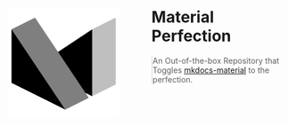 <style>
  .block img {
    float: left;
    margin-right: 5em;
    width: 200px;
    height: 200px;
  }
  .block h1, blockquote {
    overflow: hidden;
  }
  .block blockquote {
    padding: 0px;
    background: ;
  }
</style>

<div class="block">
  <sup>
    <img class="filtered" src="logo.png" />
  </sup>
  <h1>
    Material Perfection
  </h1>
  <blockquote>
    An Out-of-the-box Repository that Toggles <a href="https://github.com/squidfunk/mkdocs-material">mkdocs-material</a> to the perfection.
  </blockquote>
</div>
